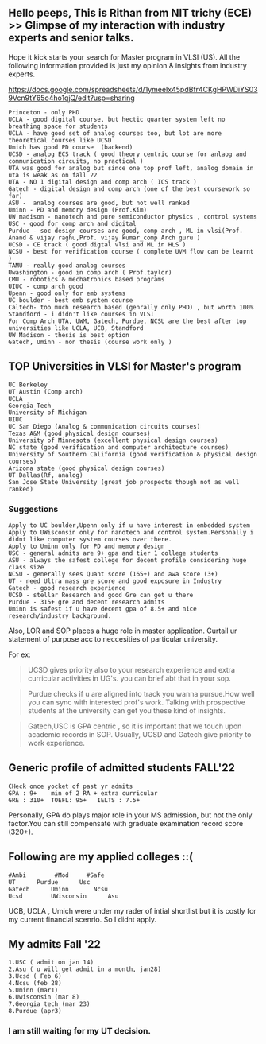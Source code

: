 ## Hello peeps, This is Rithan from NIT trichy (ECE) >> Glimpse of my interaction with industry experts and senior talks.
Hope it kick starts your search for Master program in VLSI (US).
All the following information provided is just my opinion & insights from industry experts.

https://docs.google.com/spreadsheets/d/1ymeeIx45pdBfr4CKgHPWDiYS039Vcn9tY65o4ho1qjQ/edit?usp=sharing

					
	Princeton - only PHD				
	UCLA - good digital course, but hectic quarter system left no breathing space for students
	UCLA - have good set of analog courses too, but lot are more theoretical courses like UCSD
	Umich has good PD course  (backend)				
	UCSD - analog ECS track ( good theory centric course for anlaog and communication circuits, no practical )				
	UTA was good for analog but since one top prof left, analog domain in uta is weak as on fall 22				
	UTA - NO 1 digital design and comp arch ( ICS track ) 				
	Gatech - digital design and comp arch (one of the best coursework so far)				
	ASU -  analog courses are good, but not well ranked			
	Uminn - PD and memory design (Prof.Kim)				
	UW madison - nanotech and pure semiconductor physics , control systems				
	USC - good for comp arch and digital				
	Purdue - soc design courses are good, comp arch , ML in vlsi(Prof. Anand & vijay raghu,Prof. vijay kumar_comp Arch guru ) 			
	UCSD - CE track ( good digtal vlsi and ML in HLS )				
	NCSU - best for verification course ( complete UVM flow can be learnt )				
	TAMU - really good analog courses				
	Uwashington - good in comp arch ( Prof.taylor)				
	CMU - robotics & mechatronics based programs				
	UIUC - comp arch good 				
	Upenn - good only for emb systems				
	UC boulder - best emb system course 				
	Caltech- too much research based (genrally only PHD) , but worth 100% 				
	Standford - i didn't like courses in VLSI 
	For Comp Arch UTA, UWM, Gatech, Purdue, NCSU are the best after top universities like UCLA, UCB, Standford
	UW Madison - thesis is best option 				
	Gatech, Uminn - non thesis (course work only )				
					
          		
## TOP Universities in VLSI for Master's program
	
	UC Berkeley	
	UT Austin (Comp arch)	
	UCLA	
	Georgia Tech	
	University of Michigan	
	UIUC	
	UC San Diego (Analog & communication circuits courses)	
	Texas A&M (good physical design courses)	
	University of Minnesota (excellent physical design courses)	
	NC state (good verification and computer architecture courses)	
	University of Southern California (good verification & physical design courses)	
	Arizona state (good physical design courses)	
	UT Dallas(Rf, analog)	
	San Jose State University (great job prospects though not as well ranked)
	
### Suggestions				
	Apply to UC boulder,Upenn only if u have interest in embedded system 						
	Apply to UWisconsin only for nanotech and control system.Personally i didnt like computer system courses over there.				
	Apply to Uminn only for PD and memory design
	USC - general admits are 9+ gpa and tier 1 college students
	ASU - always the safest college for decent profile considering huge class size
	NCSU - generally sees Quant score (165+) and awa score (3+)
	UT - need Ultra mass gre score and good exposure in Industry
	Gatech - good research experience
	UCSD - stellar Research and good Gre can get u there
	Purdue - 315+ gre and decent research admits
	Uminn is safest if u have decent gpa of 8.5+ and nice research/industry background.
	
Also, LOR and SOP places a huge role in master application. Curtail ur statement of purpose acc to neccesities of particular university. 

For ex: 
> UCSD gives priority also to your research experience and extra curricular activities in UG's. you can brief abt that in your sop. 

> Purdue checks if u are aligned into track you wanna pursue.How well you can sync with interested prof's work. Talking with prospective students at the university can get you these kind of insights.

> Gatech,USC is GPA centric , so it is important that we touch upon academic records in SOP.
> Usually, UCSD and Gatech give priority to work experience.
	
## Generic profile of admitted students	FALL'22	
	CHeck once yocket of past yr admits		
	GPA : 9+	min of 2 RA + extra curricular	
	GRE : 310+	TOEFL: 95+   IELTS : 7.5+
	
Personally, GPA do plays major role in your MS admission, but not the only factor.You can still compensate with graduate examination record score (320+). 
	
## Following are my applied colleges ::(
								
	#Ambi	     #Mod	  #Safe	
	UT	    Purdue	    Usc	
	Gatech	    Uminn	    Ncsu	
	Ucsd	    UWisconsin      Asu	

UCB, UCLA , Umich were under my rader of intial shortlist but it is costly for my current financial scenrio. So I didnt apply.	
	
## My admits Fall '22
	1.USC ( admit on jan 14) 		
	2.Asu ( u will get admit in a month, jan28) 		
	3.Ucsd ( Feb 6) 		
	4.Ncsu (feb 28)		
	5.Uminn (mar1)		
	6.Uwisconsin (mar 8)		
	7.Georgia tech (mar 23)		
	8.Purdue (apr3)	

### I am still waiting for my UT decision.



